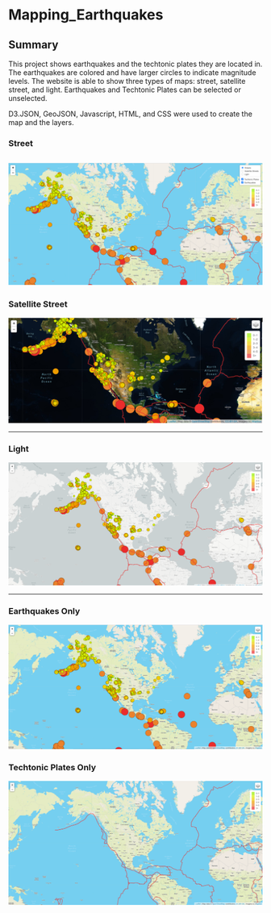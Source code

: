 # Mapping_Earthquakes

## Summary
This project shows earthquakes and the techtonic plates they are located in.  The earthquakes are colored and have larger circles to indicate magnitude levels.  The website is able to show three types of maps: street, satellite street, and light.  Earthquakes and Techtonic Plates can be selected or unselected.  

D3.JSON, GeoJSON, Javascript, HTML, and CSS were used to create the map and the layers.  

### Street
![street_view](https://raw.githubusercontent.com/jprivera49/Mapping_Earthquakes/master/Earthquake_Challenge/images/street_view.PNG)
-------------------------------------------------------------------------------------------------------------------------

### Satellite Street
![satellite](https://raw.githubusercontent.com/jprivera49/Mapping_Earthquakes/master/Earthquake_Challenge/images/satellite.PNG)

-------------------------------------------------------------------------------------------------------------------------
### Light 
![light_view](https://raw.githubusercontent.com/jprivera49/Mapping_Earthquakes/master/Earthquake_Challenge/images/light_view.PNG)

-------------------------------------------------------------------------------------------------------------------------
### Earthquakes Only
![earthquakes](https://raw.githubusercontent.com/jprivera49/Mapping_Earthquakes/master/Earthquake_Challenge/images/earthquakes.PNG)

### Techtonic Plates Only
![techtonic_plates](https://raw.githubusercontent.com/jprivera49/Mapping_Earthquakes/master/Earthquake_Challenge/images/techtonic_plates.PNG)

